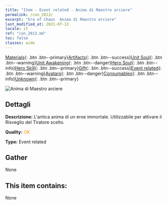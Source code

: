 ```yaml
---
title: "Item - Event related - Anima di Maestro arciere"
permalink: /con_2013/
excerpt: "Era of Chaos  Anima di Maestro arciere"
last_modified_at: 2021-07-13
locale: it
ref: "con_2013.md"
toc: false
classes: wide
---
```

 [Materials](/ItemsIT/){: .btn .btn--primary}[Artifacts](/ItemsIT/Artifacts/){: .btn .btn--success}[Unit Soul](/ItemsIT/UnitSoul/){: .btn .btn--warning}[Unit Awakening](/ItemsIT/UnitAwakening/){: .btn .btn--danger}[Hero Soul](/ItemsIT/HeroSoul/){: .btn .btn--info}[Hero Skill](/ItemsIT/HeroSkill/){: .btn .btn--primary}[Gift](/ItemsIT/Gift/){: .btn .btn--success}[Event related](/ItemsIT/Events/){: .btn .btn--warning}[Avatars](/ItemsIT/Avatars/){: .btn .btn--danger}[Consumables](/ItemsIT/Consumables/){: .btn .btn--info}[Unknown](/ItemsIT/Unknown/){: .btn .btn--primary}

 ![Anima di Maestro arciere](/images/t/juexing_102.jpg)

## Dettagli
 **Descrizione:** L'antica anima di un eroe immortale. Utilizzabile per attivare il Risveglio del Tiratore scelto.

 **Quality:** <span style="color: #FF8C00">OK</span>

 **Type:** Event related

## Gather

  None

## This item contains:

  None

